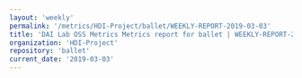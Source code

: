 ```yaml
---
layout: 'weekly'
permalink: '/metrics/HDI-Project/ballet/WEEKLY-REPORT-2019-03-03'
title: 'DAI Lab OSS Metrics Metrics report for ballet | WEEKLY-REPORT-2019-03-03'
organization: 'HDI-Project'
repository: 'ballet'
current_date: '2019-03-03'
---
```

